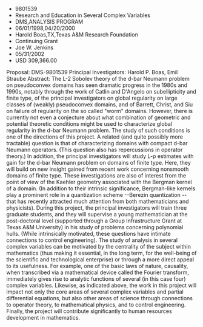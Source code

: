 
* 9801539
* Research and Education in Several Complex Variables
* DMS,ANALYSIS PROGRAM
* 06/01/1998,04/20/2000
* Harold Boas,TX,Texas A&M Research Foundation
* Continuing Grant
* Joe W. Jenkins
* 05/31/2002
* USD 309,366.00

Proposal: DMS-9801539 Principal Investigators: Harold P. Boas, Emil Straube
Abstract: The L-2 Sobolev theory of the d-bar Neumann problem on pseudoconvex
domains has seen dramatic progress in the 1980s and 1990s, notably through the
work of Catlin and D'Angelo on subellipticity and finite type, of the principal
investigators on global regularity on large classes of (weakly) pseudoconvex
domains, and of Barrett, Christ, and Siu on failure of regularity on the so
called "worm" domains. However, there is currently not even a conjecture about
what combination of geometric and potential theoretic conditions might be used
to characterize global regularity in the d-bar Neumann problem. The study of
such conditions is one of the directions of this project. A related (and quite
possibly more tractable) question is that of characterizing domains with compact
d-bar Neumann operators. (This question also has repercussions in operator
theory.) In addition, the principal investigators will study L-p estimates with
gain for the d-bar Neumann problem on domains of finite type. Here, they will
build on new insight gained from recent work concerning nonsmooth domains of
finite type. These investigations are also of interest from the point of view of
the Kaehler geometry associated with the Bergman kernel of a domain. (In
addition to their intrinsic significance, Bergman-like kernels play a prominent
role in a quantization scheme --Berezin quantization -- that has recently
attracted much attention from both mathematicians and physicists). During this
project, the principal investigators will train three graduate students, and
they will supervise a young mathematician at the post-doctoral level (supported
through a Group Infrastructure Grant at Texas A&M University) in his study of
problems concerning polynomial hulls. (While intrinsically motivated, these
questions have intimate connections to control engineering). The study of
analysis in several complex variables can be motivated by the centrality of the
subject within mathematics (thus making it essential, in the long term, for the
well-being of the scientific and technological enterprise) or through a more
direct appeal to its usefulness. For example, one of the basic laws of nature,
causality, when transcribed via a mathematical device called the Fourier
transform, immediately gives rise to analytic functions of several (in this case
four) complex variables. Likewise, as indicated above, the work in this project
will impact not only the core areas of several complex variables and partial
differential equations, but also other areas of science through connections to
operator theory, to mathematical physics, and to control engineering. Finally,
the project will contribute significantly to human resources development in
mathematics.

